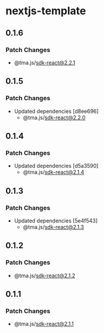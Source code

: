 # nextjs-template

## 0.1.6

### Patch Changes

- @tma.js/sdk-react@2.2.1

## 0.1.5

### Patch Changes

- Updated dependencies [d8ee696]
  - @tma.js/sdk-react@2.2.0

## 0.1.4

### Patch Changes

- Updated dependencies [d5a3590]
  - @tma.js/sdk-react@2.1.4

## 0.1.3

### Patch Changes

- Updated dependencies [5e4f543]
  - @tma.js/sdk-react@2.1.3

## 0.1.2

### Patch Changes

- @tma.js/sdk-react@2.1.2

## 0.1.1

### Patch Changes

- @tma.js/sdk-react@2.1.1
